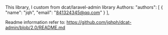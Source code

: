 This library, I custom from dcat/laravel-admin library
Authors:
"authors": [
         {
             "name": "jqh",
             "email": "841324345@qq.com"
         }
     ],

Readme information refer to:
https://github.com/jqhph/dcat-admin/blob/2.0/README.md